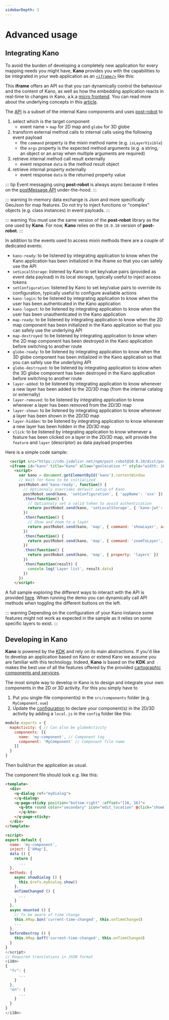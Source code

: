 ```yaml
---
sidebarDepth: 3
---
```


# Advanced usage

## Integrating Kano

To avoid the burden of developing a completely new application for every mapping needs you might have, **Kano** provides you with the capabilities to be integrated in your web application as an [`<iframe/>`](https://en.wikipedia.org/wiki/HTML_element#Frames) like this:

<kano token="eyJhbGciOiJIUzI1NiIsInR5cCI6IkpXVCJ9.eyJhdWQiOiJkZXYua2FsaXNpby54eXoiLCJpc3MiOiJrYWxpc2lvIn0.2oFJhEv306tbkZfzM1tTfFPFjjs5nVu3DWjo5OvGrFc" />

This **iframe** offers an API so that you can dynamically control the behaviour and the content of Kano, as well as how the embedding application reacts in real-time to changes in Kano, a.k.a [micro frontend](https://medium.com/@tomsoderlund/micro-frontends-a-microservice-approach-to-front-end-web-development-f325ebdadc16). You can read more about the underlying concepts in this [article](https://blog.feathersjs.com/a-use-case-of-microservices-with-feathersjs-building-a-geospatial-platform-56373604db71). 

The [API](../reference/api.md) is a subset of the internal Kano components and uses [post-robot](https://github.com/krakenjs/post-robot) to
1. select which is the target component
    * event name = `map` for 2D map and `globe` for 3D globe 
2. transform external method calls to internal calls using the following event payload
    * the `command` property is the mixin method name (e.g. `isLayerVisible`)
    * the `args` property is the expected method arguments (e.g. a string, an object or an array when multiple arguments are required)
3. retrieve internal method call result externally
    * event response `data` is the method result object
4. retrieve internal property externally
    * event response `data` is the returned property value

::: tip
Event messaging using **post-robot** is always async because it relies on the [postMessage API](https://developer.mozilla.org/en-US/docs/Web/API/Window/postMessage) under-the-hood.
:::

::: warning
In-memory data exchange is Json and more specifically GeoJson for map features. Do not try to inject functions or "complex" objects (e.g. class instances) in event payloads.
:::

::: warning
You must use the same version of the **post-robot** library as the one used by **Kano**. For now, **Kano** relies on the `10.0.10` version of **post-robot**.
:::

In addition to the events used to access mixin methods there are a couple of dedicated events:
* `kano-ready`: to be listened by integrating application to know when the Kano application has been initialized in the iframe so that you can safely use the API
* `setLocalStorage`: listened by Kano to set key/value pairs (provided as event data payload) in its local storage, typically useful to inject access tokens
* `setConfiguration`: listened by Kano to set key/value pairs to override its configuration, typically useful to configure available actions
* `kano-login`: to be listened by integrating application to know when the user has been authenticated in the Kano application
* `kano-logout`: to be listened by integrating application to know when the user has been unauthenticated in the Kano application
* `map-ready`: to be listened by integrating application to know when the 2D map component has been initialized in the Kano application so that you can safely use the underlying API
* `map-destroyed`: to be listened by integrating application to know when the 2D map component has been destroyed in the Kano application before switching to another route
* `globe-ready`: to be listened by integrating application to know when the 3D globe component has been initialized in the Kano application so that you can safely use the underlying API
* `globe-destroyed`: to be listened by integrating application to know when the 3D globe component has been destroyed in the Kano application before switching to another route
* `layer-added`: to be listened by integrating application to know whenever a new layer has been added to the 2D/3D map (from the internal catalog or externally)
* `layer-removed`: to be listened by integrating application to know whenever a layer has been removed from the 2D/3D map
* `layer-shown`: to be listened by integrating application to know whenever a layer has been shown in the 2D/3D map
* `layer-hidden`: to be listened by integrating application to know whenever a new layer has been hidden in the 2D/3D map
* `click`: to be listened by integrating application to know whenever a feature has been clicked on a layer in the 2D/3D map, will provide the `feature` and `layer` (descriptor) as data payload properties

Here is a simple code sample:
```html
  <script src="https://cdn.jsdelivr.net/npm/post-robot@10.0.10/dist/post-robot.min.js"></script>
  <iframe id="kano" title="Kano" allow="geolocation *" style="width: 1024px; height: 768px;" src="kano.kalisio.com">
	<script>
	  var kano = document.getElementById('kano').contentWindow
	  // Wait for Kano to be initialized
	  postRobot.on('kano-ready', function() {
	  	// Optionnaly overrides default setup of Kano
	  	postRobot.send(kano, 'setConfiguration', { 'appName': 'xxx' })
	  	.then(function() {
		  // Optionnaly set a valid token to avoid authentication
		  return postRobot.send(kano, 'setLocalStorage', { 'kano-jwt': 'xxx' })
		})
	  	.then(function() {
		  // Show and zoom to a layer
		  return postRobot.send(kano, 'map', { command: 'showLayer', args: 'Layer name' })
		})
		.then(function() {
	      return postRobot.send(kano, 'map', { command: 'zoomToLayer', args: 'Layer name' })
	    })
		.then(function() {
	      return postRobot.send(kano, 'map', { property: 'layers' })
	    })
		.then(function(result) {
	      console.log('Layer list', result.data)
	    })
	  })
	</script>
```

A full sample exploring the different ways to interact with the API is provided [here](https://github.com/kalisio/kano/blob/master/src/statics/iframe.html). When running the demo you can dynamically call API methods when toggling the different buttons on the left.

::: warning
Depending on the configuration of your Kano instance some features might not work as expected in the sample as it relies on some specific layers to exist.
:::

## Developing in Kano

**Kano** is powered by the [KDK](https://kalisio.github.io/kdk) and rely on its main abstractions. If you'd like to develop an application based on Kano or extend Kano we assume you are familiar with this technology. Indeed, **Kano** is based on the **KDK** and makes the best use of all the features offered by the provided [cartographic components and services](../reference).

The most simple way to develop in Kano is to design and integrate your own components in the 2D or 3D activity. For this you simply have to
1. Put you single-file component(s) in the `src/components` folder (e.g. `MyComponent.vue`)
2. Update the [configuration](../reference/configuration.md) to declare your component(s) in the 2D/3D activity by adding a `local.js` in the `config` folder like this:
```js
module.exports = {
  mapActivity: { // Can also be globeActivity
    components: [{
      name: 'my-component', // Component tag
      component: 'MyComponent' // Component file name
    }]
  }
}
```

Then build/run the application as usual.

The component file should look e.g. like this:
```html
<template>
  <div>
    <q-dialog ref="myDialog">
    </q-dialog>
    <q-page-sticky position="bottom-right" :offset="[16, 16]">
      <q-btn round color="secondary" icon="edit_location" @click="showDialog">
      </q-btn>
    </q-page-sticky>
  </div>
</template>

<script>
export default {
  name: 'my-component',
  inject: ['kMap'],
  data () {
    return {
      ...
  },
  methods: {
    async showDialog () {
      this.$refs.myDialog.show()
    },
    onTimeChanged () {
      ...
    }
  },
  async mounted () {
    // To be aware of time change
    this.kMap.$on('current-time-changed', this.onTimeChanged)
    ...
  },
  beforeDestroy () {
    this.kMap.$off('current-time-changed', this.onTimeChanged)
  }
}
</script>
// Required translations in JSON format
<i18n>
{ 
  "fr": {
      ...
    }
  },
  "en": {
      ...
    }
  }
}
</i18n>

```
